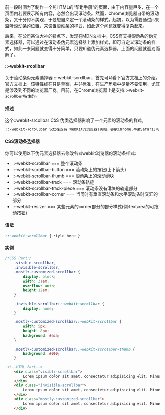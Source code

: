 前一段时间为了制作一个纯HTML的“帮助手册”的页面，由于内容量巨多，在一个页面内若要展示所有内容，必然会出现滚动条。然而，Chrome浏览器自带的滚动条，又十分的不美观，于是想自义定一个滚动条的样式。起初，以为需要通过js来监听滚动条的位置，来设置滚动条的样式，如此这个问题就变得复杂起来。

后来，在公司某位大神的指点下，发现在MDN文档中，CSS有支持滚动条的伪元素选择器，可以通过在滚动条伪元素选择器上添加样式，即可自定义滚动条的样式，如此一来问题就变得十分简单，只要知道伪元素选择器，上面的问题就迎刃而解了。

#### ::-webkit-srcollbar

关于滚动条伪元素选择器 ::-webkit-scrollbar，首先可以看下官方文档上的介绍。官方文档上，该特性线在只是草案，并非标准，在生产环境中尽量不要使用，尤其是涉及到不同的浏览器厂商。目前，在Chrome浏览器上是支持::-webkit-scrollbar特性的。

#### 描述

这个::webkit-srcollbar CSS 伪类选择器影响了一个元素的滚动条的样式。

```txt
::-webkit-scrollbar 仅仅在支持 WebKit的浏览器(例如，谷歌Chrome,苹果Safari)可以使用。
```

#### CSS滚动条选择器

你可以使用以下伪元素选择器去修改各式webkit浏览器的滚动条样式:

- ::-webkit-scrollbar   === 整个滚动条
- ::-webkit-scrollbar-button  === 滚动条上的按钮(上下箭头)
- ::-webkit-scrollbar-thumb  === 滚动条上的滚动滑块
- ::-webkit-scrollbar-track  === 滚动条轨迹
- ::-webkit-scrollbar-track-piece === 滚动条没有滑块的轨道部分
- ::-webkit-scrollbar-corner === 当同时有垂直滚动条和水平滚动条时交汇的部分
- ::-webkit-resizer === 某些元素的corner部分的部分样式(例:textarea的可拖动按钮)

#### 语法

```css
::-webkit-scrollbar { style here }
```

#### 实例

```css
/*CSS Part*/
    .visible-srcollbar,
    .invisible-scrollbar,
    .mostly-customized-scrollbar {
        display: block;
        width: 31em;
        overflow: auto;
        height:12em;
    }

    .invisible-scrollbar::-webkit-scrollbar {
        display: none;
    }

    .mostly-customized-scrollbar::-webkit-scrollbar {
        width: 5px;
        height: 8px;
        background: #aaa;
    }

    .mostly-customized-scrollbar::-webkit-scrollbar-thumb {
        background: #000;
    }
```

```html
 <!--HTML Part-->
    <div class="visible-scrollbar">
        Lorem ipsum dolor sit amet, consectetur adipisicing elit. Minus quis impedit est repudiandae, magnam tempore beatae officia commodi amet cumque laudantium iure fuga eaque et, voluptate neque qui modi sunt delectus nobis nemo laboriosam perferendis! Nostrum quibusdam, fugit doloremque voluptatem eos id, sunt dicta error. Magni atque distinctio repudiandae ab sit praesentium esse nobis illum tenetur reprehenderit ullam, rem sint aperiam? Delectus veniam placeat aspernatur odit repudiandae incidunt? Maxime expedita, sint nesciunt! Perspiciatis repudiandae placeat iure quas sequi tempore explicabo architecto harum aliquam quaerat modi consequatur, reiciendis magnam culpa eligendi, id nulla praesentium sit libero rem delectus. Deserunt distinctio, animi.;
    </div>
    <div class="invisible-scrollbar">
        Lorem ipsum dolor sit amet, consectetur adipisicing elit. Minus quis impedit est repudiandae, magnam tempore beatae officia commodi amet cumque laudantium iure fuga eaque et, voluptate neque qui modi sunt delectus nobis nemo laboriosam perferendis! Nostrum quibusdam, fugit doloremque voluptatem eos id, sunt dicta error. Magni atque distinctio repudiandae ab sit praesentium esse nobis illum tenetur reprehenderit ullam, rem sint aperiam? Delectus veniam placeat aspernatur odit repudiandae incidunt? Maxime expedita, sint nesciunt! Perspiciatis repudiandae placeat iure quas sequi tempore explicabo architecto harum aliquam quaerat modi consequatur, reiciendis magnam culpa eligendi, id nulla praesentium sit libero rem delectus. Deserunt distinctio, animi.;
    </div>
    <div class="mostly-customized-scrollbar">
        Lorem ipsum dolor sit amet, consectetur adipisicing elit. Minus quis impedit est repudiandae, magnam tempore beatae officia commodi amet cumque laudantium iure fuga eaque et, voluptate neque qui modi sunt delectus nobis nemo laboriosam perferendis! Nostrum quibusdam, fugit doloremque voluptatem eos id, sunt dicta error. Magni atque distinctio repudiandae ab sit praesentium esse nobis illum tenetur reprehenderit ullam, rem sint aperiam? Delectus veniam placeat aspernatur odit repudiandae incidunt? Maxime expedita, sint nesciunt! Perspiciatis repudiandae placeat iure quas sequi tempore explicabo architecto harum aliquam quaerat modi consequatur, reiciendis magnam culpa eligendi, id nulla praesentium sit libero rem delectus. Deserunt distinctio, animi.;
    </div>
```